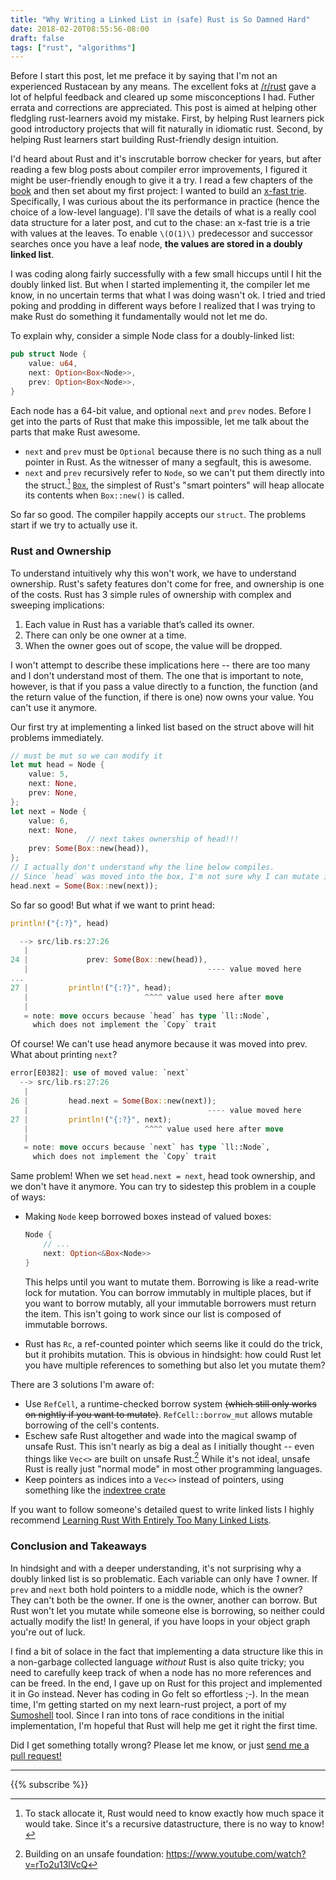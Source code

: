 ```yaml
---
title: "Why Writing a Linked List in (safe) Rust is So Damned Hard" 
date: 2018-02-20T08:55:56-08:00
draft: false
tags: ["rust", "algorithms"]
---
```

Before I start this post, let me preface it by saying that I'm not an experienced Rustacean by any means. The excellent foks at [/r/rust](https://www.reddit.com/r/rust/) gave a lot of helpful feedback and cleared up some misconceptions I had. Futher errata and corrections are appreciated. This post is aimed at helping other fledgling rust-learners avoid my mistake. First, by helping Rust learners pick good introductory projects that will fit naturally in idiomatic rust. Second, by helping Rust learners start building Rust-friendly design intuition.

I'd heard about Rust and it's inscrutable borrow checker for years, but after reading a few blog posts about compiler error improvements, I figured it might be user-friendly enough to give it a try. I read a few chapters of the [book](https://doc.rust-lang.org/book/second-edition/) and then set about my first project: I wanted to build an [x-fast trie](https://en.wikipedia.org/wiki/X-fast_trie). Specifically, I was curious about the its performance in practice (hence the choice of a low-level language). I'll save the details of what is a really cool data structure for a later post, and cut to the chase: an x-fast trie is a trie with values at the leaves. To enable `\(O(1)\)` predecessor and successor searches once you have a leaf node, **the values are stored in a doubly linked list**. 

I was coding along fairly successfully with a few small hiccups until I hit the doubly linked list. But when I started implementing it, the compiler let me know, in no uncertain terms that what I was doing wasn't ok. I tried and tried poking and prodding in different ways before I realized that I was trying to make Rust do something it fundamentally would not let me do.

To explain why, consider a simple Node class for a doubly-linked list:
```rust
pub struct Node {
    value: u64,
    next: Option<Box<Node>>,
    prev: Option<Box<Node>>,
}
```

Each node has a 64-bit value, and optional `next` and `prev` nodes. Before I get into the parts of Rust that make this impossible, let me talk about the parts that make Rust awesome. 

- `next` and `prev` must be `Optional` because there is no such thing as a null pointer in Rust. As the witnesser of many a segfault, this is awesome.
- `next` and `prev` recursively refer to `Node`, so we can't put them directly into the struct.[^1] [`Box`](https://doc.rust-lang.org/std/boxed/struct.Box.html), the simplest of Rust's "smart pointers" will heap allocate its contents when `Box::new()` is called.

So far so good. The compiler happily accepts our `struct`. The problems start if we try to actually use it.

### Rust and Ownership
To understand intuitively why this won't work, we have to understand ownership. Rust's safety features don't come for free, and ownership is one of the costs. Rust has 3 simple rules of ownership with complex and sweeping implications:

1. Each value in Rust has a variable that’s called its owner.
2. There can only be one owner at a time.
3. When the owner goes out of scope, the value will be dropped.

I won't attempt to describe these implications here -- there are too many and I don't understand most of them. The one that is important to note, however, is that if you pass a value directly to a function, the function (and the return value of the function, if there is one) now owns your value. You can't use it anymore.

Our first try at implementing a linked list based on the struct above will hit problems immediately.
```rust
// must be mut so we can modify it
let mut head = Node {
    value: 5,
    next: None,
    prev: None,
};
let next = Node {
    value: 6,
    next: None,
                 // next takes ownership of head!!!
    prev: Some(Box::new(head)),
};
// I actually don't understand why the line below compiles. 
// Since `head` was moved into the box, I'm not sure why I can mutate it.
head.next = Some(Box::new(next));
```
So far so good! But what if we want to print head:
```rust
println!("{:?}", head)
```

```rust
  --> src/lib.rs:27:26
   |
24 |             prev: Some(Box::new(head)),
   |                                        ---- value moved here
...
27 |         println!("{:?}", head);
   |                          ^^^^ value used here after move
   |
   = note: move occurs because `head` has type `ll::Node`, 
     which does not implement the `Copy` trait
```

Of course! We can't use head anymore because it was moved into prev. What about printing `next`?
```rust
error[E0382]: use of moved value: `next`
  --> src/lib.rs:27:26
   |
26 |         head.next = Some(Box::new(next));
   |                                        ---- value moved here
27 |         println!("{:?}", next);
   |                          ^^^^ value used here after move
   |
   = note: move occurs because `next` has type `ll::Node`, 
     which does not implement the `Copy` trait
```
Same problem! When we set `head.next = next`, head took ownership, and we don't have it anymore. You can try to sidestep this problem in a couple of ways:

- Making `Node` keep borrowed boxes instead of valued boxes:

    ```rust
    Node {
        // ...
        next: Option<&Box<Node>>
    }
    ```

    This helps until you want to mutate them. Borrowing is like a read-write lock for mutation. You can borrow immutably in multiple places, but if you want to borrow mutably, all your immutable borrowers must return the item. This isn't going to work since our list is composed of immutable borrows.


- Rust has `Rc`, a ref-counted pointer which seems like it could do the trick, but it prohibits mutation. This is obvious in hindsight: how could Rust let you have multiple references to something but also let you mutate them?

There are 3 solutions I'm aware of:

- Use `RefCell`, a runtime-checked borrow system ~~(which still only works on nightly if you want to mutate)~~. `RefCell::borrow_mut` allows mutable borrowing of the cell's contents. 
- Eschew safe Rust altogether and wade into the magical swamp of unsafe Rust. This isn't nearly as big a deal as I initially thought -- even things like `Vec<>` are built on unsafe Rust.[^2] While it's not ideal, unsafe Rust is really just "normal mode" in most other programming languages. 
- Keep pointers as indices into a `Vec<>` instead of pointers, using something like the [indextree crate](https://github.com/saschagrunert/indextree)

If you want to follow someone's detailed quest to write linked lists I highly recommend [Learning Rust With Entirely Too Many Linked Lists](http://cglab.ca/~abeinges/blah/too-many-lists/book/).

### Conclusion and Takeaways

In hindsight and with a deeper understanding, it's not surprising why a doubly linked list is so problematic. Each variable can only have _1_ owner. If `prev` and `next` both hold pointers to a middle node, which is the owner? They can't both be the owner. If one is the owner, another can borrow. But Rust won't let you mutate while someone else is borrowing, so neither could actually modify the list! In general, if you have loops in your object graph you're out of luck.

I find a bit of solace in the fact that implementing a data structure like this in a non-garbage collected language _without_ Rust is also quite tricky; you need to carefully keep track of when a node has no more references and can be freed. In the end, I gave up on Rust for this project and implemented it in Go instead. Never has coding in Go felt so effortless ;-). In the mean time, I'm getting started on my next learn-rust project, a port of my [Sumoshell](https://github.com/SumoLogic/sumoshell) tool. Since I ran into tons of race conditions in the initial implementation, I'm hopeful that Rust will help me get it right the first time.

Did I get something totally wrong? Please let me know, or just [send me a pull request!](https://github.com/rcoh/rcoh-dot-me-v2/blob/master/content/posts/rust-linked-list-basically-impossible.md)

***
{{% subscribe %}}

[^1]: To stack allocate it, Rust would need to know exactly how much space it would take. Since it's a recursive datastructure, there is no way to know!
[^2]: Building on an unsafe foundation: https://www.youtube.com/watch?v=rTo2u13lVcQ

